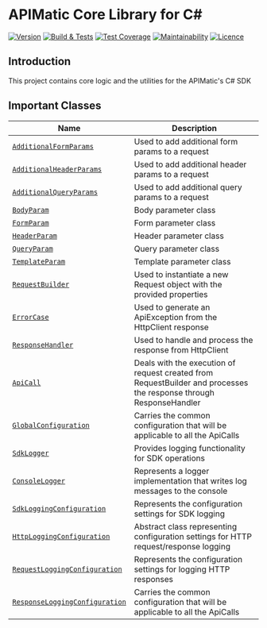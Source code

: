 # APIMatic Core Library for C#

[![Version][nuget-version]][nuget-url]
[![Build & Tests][test-badge]][test-url]
[![Test Coverage][coverage-badge]][coverage-url]
[![Maintainability][maintainability-badge]][maintainability-url]
[![Licence][license-badge]][license-url]

## Introduction

This project contains core logic and the utilities for the APIMatic's C# SDK

## Important Classes

| Name                                                                                                           | Description                                                                                                        |
|----------------------------------------------------------------------------------------------------------------|--------------------------------------------------------------------------------------------------------------------|
| [`AdditionalFormParams`](APIMatic.Core/Request/Parameters/AdditionalFormParams.cs)                             | Used to add additional form params to a request                                                                    |
| [`AdditionalHeaderParams`](APIMatic.Core/Request/Parameters/AdditionalHeaderParams.cs)                         | Used to add additional header params to a request                                                                  |
| [`AdditionalQueryParams`](APIMatic.Core/Request/Parameters/AdditionalQueryParams.cs)                           | Used to add additional query params to a request                                                                   |
| [`BodyParam`](APIMatic.Core/Request/Parameters/BodyParam.cs)                                                   | Body parameter class                                                                                               |
| [`FormParam`](APIMatic.Core/Request/Parameters/FormParam.cs)                                                   | Form parameter class                                                                                               |
| [`HeaderParam`](APIMatic.Core/Request/Parameters/HeaderParam.cs)                                               | Header parameter class                                                                                             |
| [`QueryParam`](APIMatic.Core/Request/Parameters/QueryParam.cs)                                                 | Query parameter class                                                                                              |
| [`TemplateParam`](APIMatic.Core/Request/Parameters/TemplateParam.cs)                                           | Template parameter class                                                                                           |
| [`RequestBuilder`](APIMatic.Core/Request/RequestBuilder.cs)                                                    | Used to instantiate a new Request object with the provided properties                                              |
| [`ErrorCase`](APIMatic.Core/Response/ErrorCase.cs)                                                             | Used to generate an ApiException from the HttpClient response                                                      |
| [`ResponseHandler`](APIMatic.Core/Response/ResponseHandler.cs)                                                 | Used to handle and process the response from HttpClient                                                            |
| [`ApiCall`](APIMatic.Core/ApiCall.cs)                                                                          | Deals with the execution of request created from RequestBuilder and processes the response through ResponseHandler |
| [`GlobalConfiguration`](APIMatic.Core/GlobalConfiguration.cs)                                                  | Carries the common configuration that will be applicable to all the ApiCalls                                       |
| [`SdkLogger`](APIMatic.Core//Utilities/Logger/SdkLogger.cs)                                                    | Provides logging functionality for SDK operations                                                                  |
| [`ConsoleLogger`](APIMatic.Core//Utilities/Logger/ConsoleLogger.cs)                                            | Represents a logger implementation that writes log messages to the console                                         |
| [`SdkLoggingConfiguration`](APIMatic.Core/Utilities/Logger/Configuration/SdkLoggingConfiguration.cs)           | Represents the configuration settings for SDK logging                                                              |
| [`HttpLoggingConfiguration`](APIMatic.Core/Utilities/Logger/Configuration/HttpLoggingConfiguration.cs)         | Abstract class representing configuration settings for HTTP request/response logging                               |
| [`RequestLoggingConfiguration`](APIMatic.Core/Utilities/Logger/Configuration/RequestLoggingConfiguration.cs)   | Represents the configuration settings for logging HTTP responses                                                   |
| [`ResponseLoggingConfiguration`](APIMatic.Core/Utilities/Logger/Configuration/ResponseLoggingConfiguration.cs) | Carries the common configuration that will be applicable to all the ApiCalls                                       |

[nuget-url]: https://www.nuget.org/packages/APIMatic.Core

[nuget-version]: https://img.shields.io/nuget/v/APIMatic.Core

[nuget-downloads]: https://img.shields.io/nuget/dt/APIMatic.Core

[test-badge]: https://github.com/apimatic/core-lib-csharp/actions/workflows/test.yml/badge.svg

[test-url]: https://github.com/apimatic/core-lib-csharp/actions/workflows/test.yml

[coverage-badge]: https://api.codeclimate.com/v1/badges/d613a5f73f605369e745/test_coverage

[coverage-url]: https://codeclimate.com/github/apimatic/core-lib-csharp/test_coverage

[maintainability-badge]: https://api.codeclimate.com/v1/badges/d613a5f73f605369e745/maintainability

[maintainability-url]: https://codeclimate.com/github/apimatic/core-lib-csharp/maintainability

[license-badge]: https://img.shields.io/badge/licence-MIT-blue

[license-url]: LICENSE
